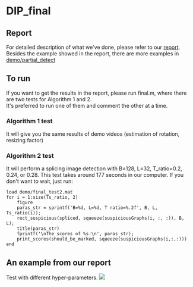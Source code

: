 # DIP_final

## Report

For detailed description of what we've done, please refer to our [report](https://github.com/Nash2325138/DIP_final/blob/master/report/Report.pdf).<br>
Besides the example showed in the report, there are more examples in [demo/partial_detect](https://github.com/Nash2325138/DIP_final/tree/master/demo/partial_detect)

## To run

If you want to get the results in the report, please run final.m, where there are two tests for Algorithm 1 and 2.<br>
It's preferred to run one of them and comment the other at a time.

### Algorithm 1 test
It will give you the same results of demo videos (estimation of rotation, resizing factor)

### Algorithm 2 test
It will perform a splicing image detection with B=128, L=32, T_ratio=0.2, 0.24, or 0.28.
This test takes around 177 seconds in our computer. If you don't want to wait, just run:
```
load demo/final_test2.mat
for i = 1:size(Ts_ratio, 2)
    figure
    paras_str = sprintf('B=%d, L=%d, T ratio=%.2f', B, L, Ts_ratio(i));
    rect_suspicious(spliced, squeeze(suspiciousGraphs(i, :, :)), B, L);
    title(paras_str)
    fprintf('\nThe scores of %s:\n', paras_str);
    print_scores(should_be_marked, squeeze(suspiciousGraphs(i,:,:)))
end
```

## An example from our report
Test with different hyper-parameters.
![](https://i.imgur.com/3zbNmQ5.jpg)
